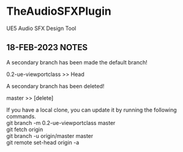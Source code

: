 # TheAudioSFXPlugin
 UE5 Audio SFX Design Tool  

## 18-FEB-2023 NOTES

A secondary branch has been made the default branch!  

0.2-ue-viewportclass >> Head  

A secondary branch has been deleted!  

master >> [delete]  

If you have a local clone, you can update it by running the following commands.  
git branch -m 0.2-ue-viewportclass master  
git fetch origin  
git branch -u origin/master master  
git remote set-head origin -a  
